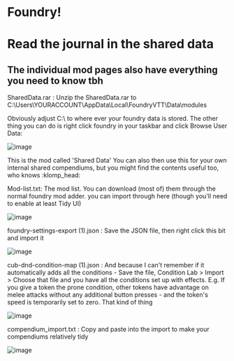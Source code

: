 # Foundry!

<h1>Read the journal in the shared data </h1>
<h2>The individual mod pages also have everything you need to know tbh</h2>

SharedData.rar : Unzip the SharedData.rar to C:\Users\YOURACCOUNT\AppData\Local\FoundryVTT\Data\modules

Obviously adjust C:\ to where ever your foundry data is stored. The other thing you can do is right click foundry in your taskbar and click Browse User Data:

![image](https://user-images.githubusercontent.com/40343141/114583965-0e03b800-9c7a-11eb-8ae3-8b95f14ab0f1.png)

This is the mod called 'Shared Data' You can also then use this for your own internal shared compendiums, but you might find the contents useful too, who knows :klomp_head:

Mod-list.txt: The mod list. You can download (most of) them through the normal foundry mod adder. you can import through here (though you'll need to enable at least Tidy UI)

![image](https://user-images.githubusercontent.com/40343141/114583234-4ce53e00-9c79-11eb-9ca3-6f9ddcb66aef.png)

foundry-settings-export (1).json : Save the JSON file, then right click this bit and import it

![image](https://user-images.githubusercontent.com/40343141/114583278-5a022d00-9c79-11eb-811c-87c81c81e4c4.png)

cub-dnd-condition-map (1).json : And because I can't remember if it automatically adds all the conditions - Save the file, Condition Lab > Import > Choose that file and you have all the conditions set up with effects. E.g. If you give a token the prone condition, other tokens have advantage on melee attacks without any additional button presses - and the token's speed is temporarily set to zero. That kind of thing

![image](https://user-images.githubusercontent.com/40343141/114583322-62f2fe80-9c79-11eb-980a-5df6c693e5c9.png)

compendium_import.txt : Copy and paste into the import to make your compendiums relatively tidy

![image](https://user-images.githubusercontent.com/40343141/114583359-6be3d000-9c79-11eb-8760-426c60b5c7d9.png)

